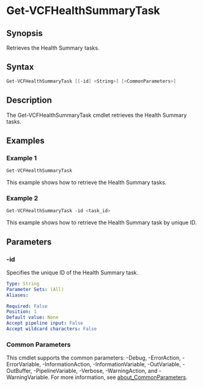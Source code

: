 # Get-VCFHealthSummaryTask

## Synopsis

Retrieves the Health Summary tasks.

## Syntax

```powershell
Get-VCFHealthSummaryTask [[-id] <String>] [<CommonParameters>]
```

## Description

The Get-VCFHealthSummaryTask cmdlet retrieves the Health Summary tasks.

## Examples

### Example 1

```powershell
Get-VCFHealthSummaryTask
```

This example shows how to retrieve the Health Summary tasks.

### Example 2

```powershell
Get-VCFHealthSummaryTask -id <task_id>
```

This example shows how to retrieve the Health Summary task by unique ID.

## Parameters

### -id

Specifies the unique ID of the Health Summary task.

```yaml
Type: String
Parameter Sets: (All)
Aliases:

Required: False
Position: 1
Default value: None
Accept pipeline input: False
Accept wildcard characters: False
```

### Common Parameters

This cmdlet supports the common parameters: -Debug, -ErrorAction, -ErrorVariable, -InformationAction, -InformationVariable, -OutVariable, -OutBuffer, -PipelineVariable, -Verbose, -WarningAction, and -WarningVariable. For more information, see [about_CommonParameters](http://go.microsoft.com/fwlink/?LinkID=113216).
